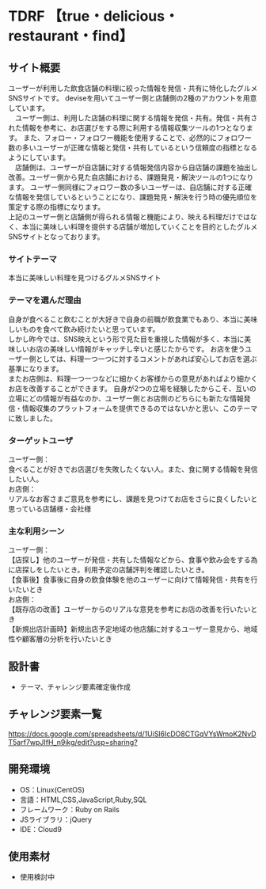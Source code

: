 # TDRF 【true・delicious・restaurant・find】

## サイト概要
ユーザーが利用した飲食店舗の料理に絞った情報を発信・共有に特化したグルメSNSサイトです。
deviseを用いてユーザー側と店舗側の2種のアカウントを用意しています。<br>
　ユーザー側は、利用した店舗の料理に関する情報を発信・共有。発信・共有された情報を参考に、お店選びをする際に利用する情報収集ツールの1つとなります。
また、フォロー・フォロワー機能を使用することで、必然的にフォロワー数の多いユーザーが正確な情報と発信・共有しているという信頼度の指標となるようにしています。<br>
　店舗側は、ユーザーが自店舗に対する情報発信内容から自店舗の課題を抽出し改善。ユーザー側から見た自店舗における、課題発見・解決ツールの1つになります。
ユーザー側同様にフォロワー数の多いユーザーは、自店舗に対する正確な情報を発信しているということになり、課題発見・解決を行う時の優先順位を策定する際の指標になります。<br>
  上記のユーザー側と店舗側が得られる情報と機能により、映える料理だけではなく、本当に美味しい料理を提供する店舗が増加していくことを目的としたグルメSNSサイトとなっております。

### サイトテーマ
本当に美味しい料理を見つけるグルメSNSサイト

### テーマを選んだ理由
自身が食べること飲むことが大好きで自身の前職が飲食業でもあり、本当に美味しいものを食べて飲み続けたいと思っています。<br>
  しかし昨今では、SNS映えという形で見た目を重視した情報が多く、本当に美味しいお店の美味しい情報がキャッチし辛いと感じたからです。
お店を使うユーザー側としては、料理一つ一つに対するコメントがあれば安心してお店を選ぶ基準になります。<br>
  またお店側は、料理一つ一つなどに細かくお客様からの意見があればより細かくお店を改善することができます。
自身が2つの立場を経験したからこそ、互いの立場にどの情報が有益なのか、ユーザー側とお店側のどちらにも新たな情報発信・情報収集のプラットフォームを提供できるのではないかと思い、このテーマに致しました。

### ターゲットユーザ
ユーザー側：<br>
食べることが好きでお店選びを失敗したくない人。また、食に関する情報を発信したい人。<br>
お店側：<br>
リアルなお客さまご意見を参考にし、課題を見つけてお店をさらに良くしたいと思っている店舗様・会社様

### 主な利用シーン
ユーザー側：<br>
【店探し】他のユーザーが発信・共有した情報などから、食事や飲み会をする為に店探しをしたいとき。利用予定の店舗評判を確認したいとき。<br>
【食事後】食事後に自身の飲食体験を他のユーザーに向けて情報発信・共有を行いたいとき<br>
お店側：<br>
【既存店の改善】ユーザーからのリアルな意見を参考にお店の改善を行いたいとき<br>
【新規出店計画時】新規出店予定地域の他店舗に対するユーザー意見から、地域性や顧客層の分析を行いたいとき

## 設計書
* テーマ、チャレンジ要素確定後作成

## チャレンジ要素一覧
<https://docs.google.com/spreadsheets/d/1UiSl6IcDO8CTGqVYsWmoK2NvDT5arf7wpJIfH_n9ikg/edit?usp=sharing?>

## 開発環境
- OS：Linux(CentOS)
- 言語：HTML,CSS,JavaScript,Ruby,SQL
- フレームワーク：Ruby on Rails
- JSライブラリ：jQuery
- IDE：Cloud9

## 使用素材
* 使用検討中